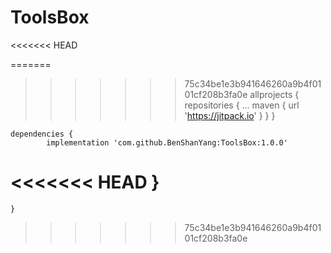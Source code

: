 # ToolsBox
<<<<<<< HEAD

=======
>>>>>>> 75c34be1e3b941646260a9b4f0101cf208b3fa0e
	allprojects {
		repositories {
			...
			maven { url 'https://jitpack.io' }
		}
	}
  
  	dependencies {
	        implementation 'com.github.BenShanYang:ToolsBox:1.0.0'
<<<<<<< HEAD
	}
=======
	}
>>>>>>> 75c34be1e3b941646260a9b4f0101cf208b3fa0e
